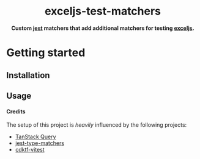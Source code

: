 <h1 align="center">exceljs-test-matchers</h1>

<p align="center">
  <strong>Custom <a href="https://jestjs.io" alt="Jest" target="\_parent">jest</a> matchers that add additional matchers for testing <a href="https://github.com/exceljs/exceljs" alt="exceljs" target="\_parent">exceljs</a>.</strong>
</p>

# Getting started

## Installation

## Usage

#### Credits

The setup of this project is _heavily_ influenced by the following projects:
- [TanStack Query](https://github.com/TanStack/query)
- [jest-type-matchers](https://github.com/lukemorales/jest-type-matchers)
- [cdktf-vitest](https://github.com/duniul/cdktf-vitest)